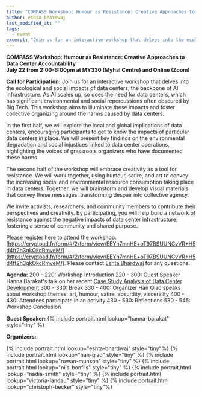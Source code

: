 ```yaml
---
title: "COMPASS Workshop: Humour as Resistance: Creative Approaches to Data Center Accountability"
author: eshta-bhardwaj
last_modified_at: ""
tags:
  - event
excerpt: "Join us for an interactive workshop that delves into the ecological and social impacts of data centers, please see full post for details."
---
```

**COMPASS Workshop: Humour as Resistance: Creative Approaches to Data Center Accountability**\
**July 22 from 2:00-6:00pm at MY330 (Myhal Centre) and Online (Zoom)**

**Call for Participation:**
Join us for an interactive workshop that delves into the ecological and social impacts of data centers, the backbone of AI infrastructure. 
As AI scales up, so does the need for data centers, which has significant environmental and social repercussions often obscured by Big Tech. This workshop aims to 
illuminate these impacts and foster collective organizing around the harms caused by data centers.

In the first half, we will explore the local and global implications of data centers, encouraging participants to get to know the 
impacts of particular data centers in place. We will present key findings on the environmental degradation and social injustices linked to data center operations, 
highlighting the voices of grassroots organizers who have documented these harms. 

The second half of the workshop will embrace creativity as a tool for resistance. We will work together, using humour, satire, and art to convey the 
increasing social and environmental resource consumption taking place in data centers. Together, we will brainstorm and develop visual materials that convey these messages, transforming despair into collective agency.

We invite activists, researchers, and community members to contribute their perspectives and creativity. By participating, you will help build a network of 
resistance against the negative impacts of data center infrastructure, fostering a sense of community and shared purpose. 

Please register here to attend the workshop: [https://cryptpad.fr/form/#/2/form/view/EEYh7mnHE+oT97BSUUNCvVR+H5d4ft2h3gkOkcRmveM/](https://cryptpad.fr/form/#/2/form/view/EEYh7mnHE+oT97BSUUNCvVR+H5d4ft2h3gkOkcRmveM/). Please contact [Eshta Bhardwaj](mailto:eshta.bhardwaj@mail.utoronto.ca) for any questions. 

**Agenda:**
200 - 220: Workshop Introduction
220 - 300: Guest Speaker Hanna Barakat's talk on her recent [Case Study Analysis of Data Center Development](https://www.themaybe.org/research/data-center-report-where-cloud-meets-cement)
300 - 330: Break
330 - 400: Organizer Han Qiao speaks about workshop themes: art, humour, satire, absurdity, viscerality
400 - 430: Attendees participate in an activity 
430 - 530: Reflections 
530 - 545: Workshop Conclusion 

**Guest Speaker:**
{% include portrait.html lookup="hanna-barakat" style="tiny" %} 

**Organizers:**

{% include portrait.html lookup="eshta-bhardwaj" style="tiny"%} 
{% include portrait.html lookup="han-qiao" style="tiny" %} 
{% include portrait.html lookup="rowan-munson" style="tiny" %} 
{% include portrait.html lookup="nils-bonfils" style="tiny" %} 
{% include portrait.html lookup="nadia-smith" style="tiny" %} 
{% include portrait.html lookup="victoria-landau" style="tiny" %} 
{% include portrait.html lookup="christoph-becker" style="tiny"%} 

